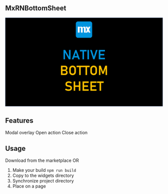 ## MxRNBottomSheet
![alt text](Cover.png)

## Features
Modal overlay
Open action
Close action

## Usage
Download from the marketplace
OR
1. Make your build `npm run build`
2. Copy to the widgets directory
3. Synchronize project directory
4. Place on a page
